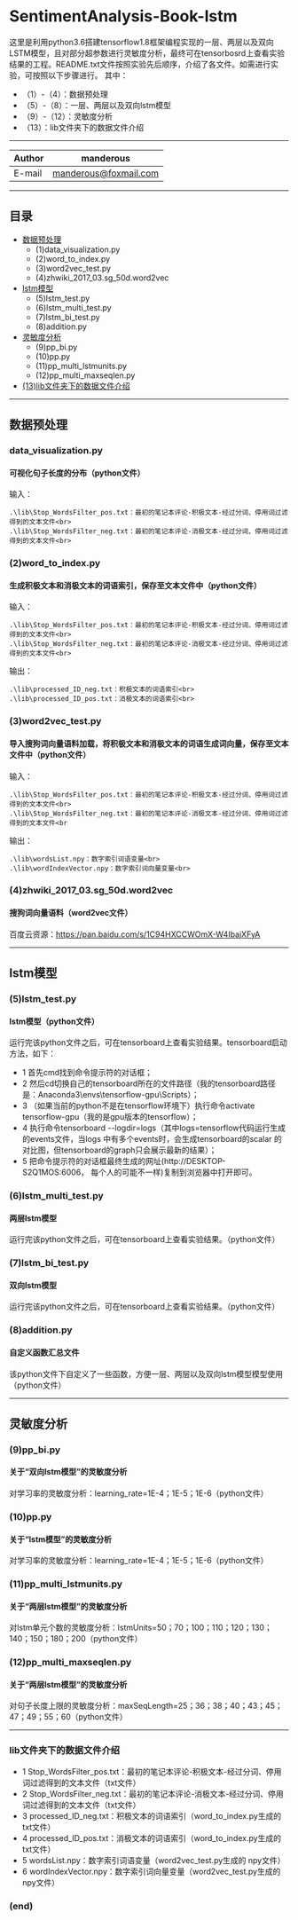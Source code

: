 # SentimentAnalysis-Book-lstm

这里是利用python3.6搭建tensorflow1.8框架编程实现的一层、两层以及双向LSTM模型，且对部分超参数进行灵敏度分析，最终可在tensorbosrd上查看实验结果的工程。README.txt文件按照实验先后顺序，介绍了各文件。如需进行实验，可按照以下步骤进行。
其中：<br>
* （1）-（4）：数据预处理<br>
* （5）-（8）：一层、两层以及双向lstm模型<br>
* （9）-（12）：灵敏度分析<br>
* （13）：lib文件夹下的数据文件介绍<br>

****

|Author|manderous|
|---|---|
|E-mail|manderous@foxmail.com|

****

## 目录
* [数据预处理](#数据预处理)
    * (1)data_visualization.py
    * (2)word_to_index.py
    * (3)word2vec_test.py
    * (4)zhwiki_2017_03.sg_50d.word2vec
* [lstm模型](#lstm模型)
    * (5)lstm_test.py
    * (6)lstm_multi_test.py
    * (7)lstm_bi_test.py
    * (8)addition.py
* [灵敏度分析](#灵敏度分析)
    * (9)pp_bi.py
    * (10)pp.py
    * (11)pp_multi_lstmunits.py
    * (12)pp_multi_maxseqlen.py
* [(13)lib文件夹下的数据文件介绍](#lib文件夹下的数据文件介绍)

****

## 数据预处理
### data_visualization.py
#### 可视化句子长度的分布（python文件）
输入：<br>
```
.\lib\Stop_WordsFilter_pos.txt：最初的笔记本评论-积极文本-经过分词、停用词过滤得到的文本文件<br>
.\lib\Stop_WordsFilter_neg.txt：最初的笔记本评论-消极文本-经过分词、停用词过滤得到的文本文件<br>
```

### (2)word_to_index.py
#### 生成积极文本和消极文本的词语索引，保存至文本文件中（python文件）
输入：<br>
```
.\lib\Stop_WordsFilter_pos.txt：最初的笔记本评论-积极文本-经过分词、停用词过滤得到的文本文件<br>
.\lib\Stop_WordsFilter_neg.txt：最初的笔记本评论-消极文本-经过分词、停用词过滤得到的文本文件<br>
```
输出：<br>
```
.\lib\processed_ID_neg.txt：积极文本的词语索引<br>
.\lib\processed_ID_pos.txt：消极文本的词语索引<br>
```

### (3)word2vec_test.py
#### 导入搜狗词向量语料加载，将积极文本和消极文本的词语生成词向量，保存至文本文件中（python文件）
输入：<br>
```
.\lib\Stop_WordsFilter_pos.txt：最初的笔记本评论-积极文本-经过分词、停用词过滤得到的文本文件<br>
.\lib\Stop_WordsFilter_neg.txt：最初的笔记本评论-消极文本-经过分词、停用词过滤得到的文本文件<br
```
输出：<br>
```
.\lib\wordsList.npy：数字索引词语变量<br>
.\lib\wordIndexVector.npy：数字索引词向量变量<br>
```

### (4)zhwiki_2017_03.sg_50d.word2vec
#### 搜狗词向量语料（word2vec文件）
百度云资源：https://pan.baidu.com/s/1C94HXCCWOmX-W4IbajXFyA

****

## lstm模型
### (5)lstm_test.py
#### lstm模型（python文件）
运行完该python文件之后，可在tensorboard上查看实验结果。tensorboard启动方法，如下：
* 1 首先cmd找到命令提示符的对话框；
* 2 然后cd切换自己的tensorboard所在的文件路径（我的tensorboard路径是：Anaconda3\envs\tensorflow-gpu\Scripts）；
* 3 （如果当前的python不是在tensorflow环境下）执行命令activate tensorflow-gpu（我的是gpu版本的tensorflow）；
* 4 执行命令tensorboard --logdir=logs（其中logs=tensorflow代码运行生成的events文件，当logs 中有多个events时，会生成tensorboard的scalar 的对比图，但tensorboard的graph只会展示最新的结果）；
* 5 把命令提示符的对话框最终生成的网址(http://DESKTOP-S2Q1MOS:6006， 每个人的可能不一样)复制到浏览器中打开即可。

### (6)lstm_multi_test.py
#### 两层lstm模型
运行完该python文件之后，可在tensorboard上查看实验结果。（python文件）

### (7)lstm_bi_test.py
#### 双向lstm模型
运行完该python文件之后，可在tensorboard上查看实验结果。（python文件）

### (8)addition.py
#### 自定义函数汇总文件
该python文件下自定义了一些函数，方便一层、两层以及双向lstm模型模型使用（python文件）

****

## 灵敏度分析

### (9)pp_bi.py
#### 关于“双向lstm模型”的灵敏度分析
对学习率的灵敏度分析：learning_rate=1E-4；1E-5；1E-6（python文件）

### (10)pp.py
#### 关于“lstm模型”的灵敏度分析
对学习率的灵敏度分析：learning_rate=1E-4；1E-5；1E-6（python文件）

### (11)pp_multi_lstmunits.py
#### 关于“两层lstm模型”的灵敏度分析
对lstm单元个数的灵敏度分析：lstmUnits=50；70；100；110；120；130；140；150；180；200（python文件）

### (12)pp_multi_maxseqlen.py
#### 关于“两层lstm模型”的灵敏度分析
对句子长度上限的灵敏度分析：maxSeqLength=25；36；38；40；43；45；47；49；55；60（python文件）

****

### lib文件夹下的数据文件介绍
* 1 Stop_WordsFilter_pos.txt：最初的笔记本评论-积极文本-经过分词、停用词过滤得到的文本文件（txt文件）
* 2 Stop_WordsFilter_neg.txt：最初的笔记本评论-消极文本-经过分词、停用词过滤得到的文本文件（txt文件）
* 3 processed_ID_neg.txt：积极文本的词语索引（word_to_index.py生成的 txt文件）
* 4 processed_ID_pos.txt：消极文本的词语索引（word_to_index.py生成的 txt文件）
* 5 wordsList.npy：数字索引词语变量（word2vec_test.py生成的 npy文件）
* 6 wordIndexVector.npy：数字索引词向量变量（word2vec_test.py生成的 npy文件）

### (end)

